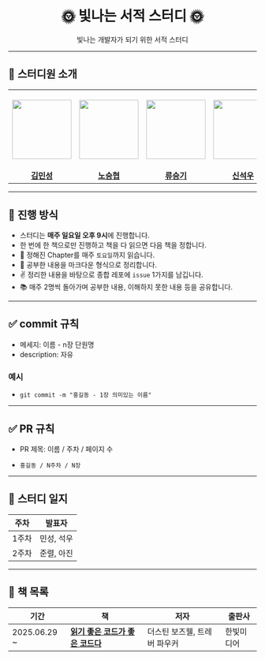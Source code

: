 <div align="center">
  <h1>🌞 빛나는 서적 스터디 🌞</h1>
  <p>빛나는 개발자가 되기 위한 서적 스터디</p>
</div>

---

## 👋 스터디원 소개

<table>
  <tr height="160px">
    <th align="center" width="150px">
      <a href="https://github.com/MinseoungKim1"><img height="120px" width="120px" src="https://avatars.githubusercontent.com/MinseoungKim1"/></a>
    </th>
    <th align="center" width="150px">
      <a href="https://github.com/hungrybugs"><img height="120px" width="120px" src="https://avatars.githubusercontent.com/hungrybugs"/></a>
    </th>
    <th align="center" width="150px">
      <a href="https://github.com/eukkki210"><img height="120px" width="120px" src="https://avatars.githubusercontent.com/eukkki210"/></a>
    </th>
    <th align="center" width="150px">
      <a href="https://github.com/shinseokwoo"><img height="120px" width="120px" src="https://avatars.githubusercontent.com/shinseokwoo"/></a>
    </th>
    <th align="center" width="150px">
      <a href="https://github.com/aaajinnn"><img height="120px" width="120px" src="https://avatars.githubusercontent.com/aaajinnn"/></a>
    </th>
    <th align="center" width="150px">
      <a href="https://github.com/lee-JunR"><img height="120px" width="120px" src="https://avatars.githubusercontent.com/lee-JunR"/></a>
    </th>
  </tr>
  <tr>
    <td align="center"><a href="https://github.com/MinseoungKim1"><strong>김민성</strong></a></td>
    <td align="center"><a href="https://github.com/hungrybugs"><strong>노승협</strong></a></td>
    <td align="center"><a href="https://github.com/eukkki210"><strong>류승기</strong></a></td>
    <td align="center"><a href="https://github.com/shinseokwoo"><strong>신석우</strong></a></td>
    <td align="center"><a href="https://github.com/aaajinnn"><strong>신아진</strong></a></td>
    <td align="center"><a href="https://github.com/lee-JunR"><strong>이준렬</strong></a></td>
  </tr>
</table>



---

## 📌 진행 방식

- 스터디는 **매주 일요일 오후 9시**에 진행합니다.
- 한 번에 한 책으로만 진행하고 책을 다 읽으면 다음 책을 정합니다.
- 📘 정해진 Chapter를 매주 `토요일`까지 읽습니다.
- 📝 공부한 내용을 마크다운 형식으로 정리합니다.
- ✌️ 정리한 내용을 바탕으로 종합 레포에 `issue` 1가지를 남깁니다.
- 📚 매주 2명씩 돌아가며 공부한 내용, 이해하지 못한 내용 등을 공유합니다.

---

## ✅ commit 규칙

- 메세지: 이름 - n장 단원명
- description: 자유

### 예시
- ```
  git commit -m "홍길동 - 1장 의미있는 이름"
  ```
---

## ✅ PR 규칙

- PR 제목: 이름 / 주차 / 페이지 수
- ```
  홍길동 / N주차 / N장
  ```

---

## 📄 스터디 일지

| **주차** | **발표자** |
| --- | --- |
| 1주차 |민성, 석우|
| 2주차 |준렬, 아진|


---

## 📄 책 목록

| **기간** | **책** | **저자** | **출판사** |
| --- | --- | --- | --- |
| 2025.06.29 ~ | [**읽기 좋은 코드가 좋은 코드다**](https://product.kyobobook.co.kr/detail/S000001223831) | 더스틴 보즈웰, 트레버 파우커 |한빛미디어 |